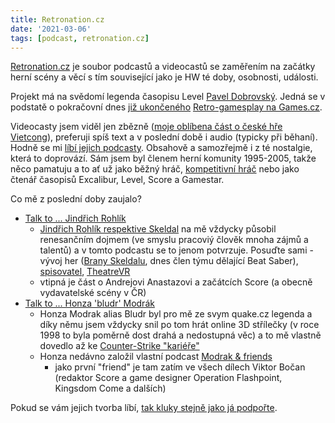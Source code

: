 ```yaml
---
title: Retronation.cz
date: '2021-03-06'
tags: [podcast, retronation.cz]
---
```

[Retronation.cz](https://retronation.cz/)  je soubor podcastů a videocastů se zaměřením na začátky herní scény a věcí s tím související jako je HW té doby, osobnosti, události. 

Projekt má na svědomí legenda časopisu Level [Pavel Dobrovský](https://twitter.com/ashnobe). Jedná se v podstatě o pokračovní dnes [již ukončeného](https://games.tiscali.cz/tv/retro-gamesplay-quake-2-extra-round-bio-menace-57072) [Retro-gamesplay na Games.cz](https://games.tiscali.cz/tv/retro-gamesplay). 

Videocasty jsem viděl jen zbězně ([moje oblíbena část o české hře Vietcong](https://www.youtube.com/watch?v=Bb_G1naYsLc&t=235s)), preferuji spíš text a v poslední době i audio (typicky při běhaní). Hodně se mi [líbí jejich podcasty](https://anchor.fm/retronation/). Obsahově a samozřejmě i z té nostalgie, která to doprovází. Sám jsem byl členem herní komunity 1995-2005, takže něco pamatuju a to ať už jako běžný hráč, [kompetitivní hráč](https://doupe.zive.cz/clanek/tema-a-rozhovor-prestup-hracu-neophyte-counter-strike-do-necroraisers) nebo jako čtenář  časopisů Excalibur, Level, Score a Gamestar.

Co mě z poslední doby zaujalo?

* [Talk to ... Jindřich Rohlík](https://anchor.fm/retronation/episodes/Talk-to----Jindich-Rohlk-Skeldal-e5p0q6)
    * [Jindřich Rohlík respektive Skeldal](https://twitter.com/mrengeor) na mě vždycky působil renesančním dojmem (ve smyslu pracoviý člověk mnoha zájmů a talentů) a v tomto podcastu se to jenom potvrzuje. Posuďte sami - vývoj her ([Brany Skeldalu](https://www.databazeknih.cz/serie/brany-skeldalu-5971), dnes člen týmu dělající Beat Saber), [spisovatel](https://www.databazeknih.cz/serie/brany-skeldalu-5971), [TheatreVR](https://www.lupa.cz/aktuality/theatre-vr-cesky-tvurce-bran-skeldalu-zkousi-prevest-divadelni-prkna-do-vr/)
    * vtipná je část o Andrejovi Anastazovi a začátcích Score (a obecně vydavatelské scény v ČR)    
* [Talk to ... Honza 'bludr' Modrák](https://retronation.cz/poslechnete-si-podcast-talk-to-s-honzou-modrakem/)
    * Honza Modrak alias Bludr byl pro mě ze svym quake.cz legenda a díky němu jsem vždycky snil po tom hrát online 3D střílečky (v roce 1998 to byla poměrně dost drahá a nedostupná věc) a to mě vlastně dovedlo až ke [Counter-Strike "kariéře"]((https://doupe.zive.cz/clanek/tema-a-rozhovor-prestup-hracu-neophyte-counter-strike-do-necroraisers))
    * Honza nedávno založil vlastní podcast [Modrak & friends](https://modrak.podbean.com/)
        * jako první "friend" je tam zatím ve všech dílech Viktor Bočan (redaktor Score a game designer Operation Flashpoint, Kingsdom Come a dalších)

Pokud se vám jejich tvorba líbí, [tak kluky stejně jako já podpořte](https://www.patreon.com/retronationcz). 